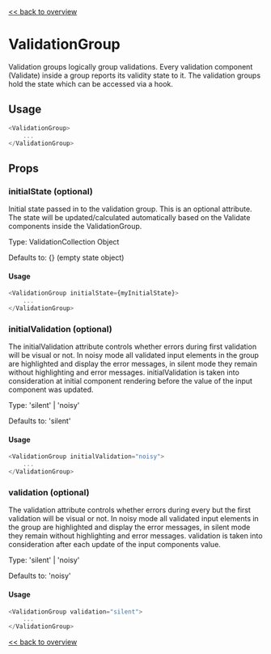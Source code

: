 [<< back to overview](../../README.md)

# ValidationGroup

Validation groups logically group validations. Every validation component (Validate) inside a group reports its validity state to it. The validation groups hold the state which can be accessed via a hook.

## Usage

```javascript
<ValidationGroup>
    ...
</ValidationGroup>
```

## Props

### initialState (optional)

Initial state passed in to the validation group. This is an optional attribute. The state will be updated/calculated automatically based on the Validate components inside the ValidationGroup.

Type: ValidationCollection Object

Defaults to: {} (empty state object)

#### Usage

```javascript
<ValidationGroup initialState={myInitialState}>
    ...
</ValidationGroup>
```

### initialValidation (optional)

The initialValidation attribute controls whether errors during first validation will be visual or not. In noisy mode all validated input elements in the group are highlighted and display the error messages, in silent mode they remain without highlighting and error messages. initialValidation is taken into consideration at initial component rendering before the value of the input component was updated.

Type: 'silent' | 'noisy'

Defaults to: 'silent'

#### Usage

```javascript
<ValidationGroup initialValidation="noisy">
    ...
</ValidationGroup>
```

### validation (optional)

The validation attribute controls whether errors during every but the first validation will be visual or not. In noisy mode all validated input elements in the group are highlighted and display the error messages, in silent mode they remain without highlighting and error messages. validation is taken into consideration after each update of the input components value.

Type: 'silent' | 'noisy'

Defaults to: 'noisy'

#### Usage

```javascript
<ValidationGroup validation="silent">
    ...
</ValidationGroup>
```

[<< back to overview](../../README.md)
